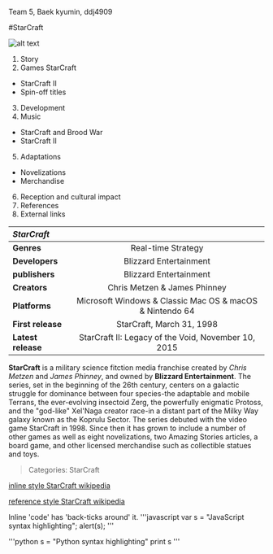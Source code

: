 Team 5, Baek kyumin, ddj4909

#StarCraft

![alt text](https://encrypted-tbn0.gstatic.com/images?q=tbn:ANd9GcSh6dZE-n8iCD2Lsms6Df1rM5uqcTEBrFUcMHYKsMVlEqmUOXvAugXvAug)

1. Story
2. Games
StarCraft
- StarCraft II
- Spin-off titles
3. Development
4. Music
- StarCraft and Brood War
- StarCraft II
5. Adaptations
- Novelizations
- Merchandise
6. Reception and cultural impact
7. References
8. External links


|*StarCraft*|   |
|:------- |:-:|
|**Genres**|Real-time Strategy|
|**Developers**|Blizzard Entertainment|
|**publishers**|Blizzard Entertainment|
|**Creators**|Chris Metzen & James Phinney|
|**Platforms**|Microsoft Windows & Classic Mac OS & macOS & Nintendo 64|
|**First release**|StarCraft, March 31, 1998|
|**Latest release**|StarCraft II: Legacy of the Void, November 10, 2015|


**StarCraft** is a military science fitction media franchise created by *Chris Metzen* and _James Phinney_, and owned by **Blizzard 
Entertainment**. The series, set in the beginning of the 26th century, centers on a galactic struggle for dominance between four 
species-the adaptable and mobile Terrans, the ever-evolving insectoid Zerg, the powerfully enigmatic Protoss, and the "god-like" 
Xel'Naga creator race-in a distant part of the Milky Way galaxy known as the Koprulu Sector. The series debuted with the video game 
StarCraft in 1998. Since then it has grown to include a number of other games as well as eight novelizations, two Amazing Stories 
articles, a board game, and other licensed merchandise such as collectible statues and toys.

> Categories: StarCraft

[inline style StarCraft wikipedia](https://en.wikipedia.org/wiki/StarCraft)

[reference style StarCraft wikipedia][arbitrary case-insensitive reference text]

[arbitrary case-insensitive reference text]: https://en.wikipedia/wiki/StarCraft


Inline 'code' has 'back-ticks around' it.
'''javascript
var s = "JavaScript syntax highlighting";
alert(s);
'''

'''python
s = "Python syntax highlighting"
print s
'''
